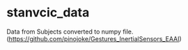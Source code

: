 # stanvcic_data
Data from Subjects converted to numpy file. (https://github.com/pinojoke/Gestures_InertialSensors_EAAI)
